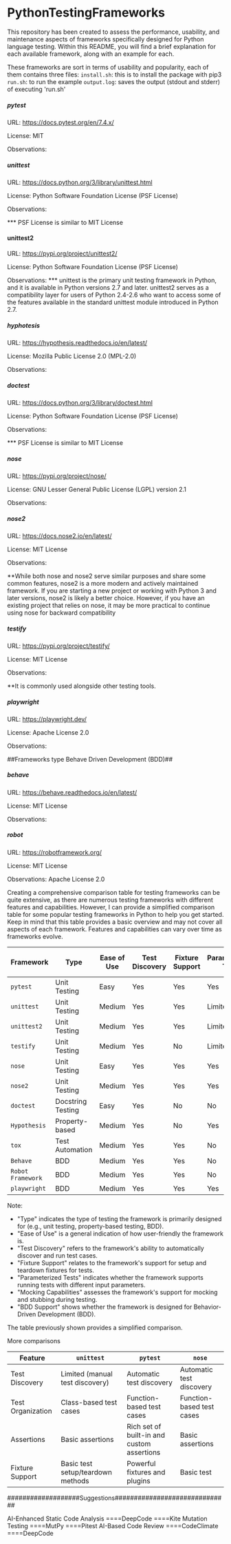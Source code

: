 # PythonTestingFrameworks
This repository has been created to assess the performance, usability, and maintenance aspects of frameworks specifically designed for Python language testing.
Within this README, you will find a brief explanation for each available framework, along with an example for each.

These frameworks are sort in terms of usability and popularity, each of them contains three files:
`install.sh`: this is to install the package with pip3
`run.sh`: to run the example
`output.log`: saves the output (stdout and stderr) of executing 'run.sh'

##### pytest #####
URL: https://docs.pytest.org/en/7.4.x/

License: MIT

Observations:

##### unittest #####
URL: https://docs.python.org/3/library/unittest.html

License: Python Software Foundation License (PSF License)

Observations:

*** PSF License is similar to MIT License

#### unittest2 ####
URL: https://pypi.org/project/unittest2/

License: Python Software Foundation License (PSF License)


Observations:
*** unittest is the primary unit testing framework in Python, and it is available in Python versions 2.7 and later. unittest2 serves as a compatibility layer for users of Python 2.4-2.6 who want to access some of the features available in the standard unittest module introduced in Python 2.7.

##### hyphotesis #####
URL: https://hypothesis.readthedocs.io/en/latest/

License: Mozilla Public License 2.0 (MPL-2.0)

Observations:

##### doctest #####
URL: https://docs.python.org/3/library/doctest.html

License: Python Software Foundation License (PSF License)

Observations: 

*** PSF License is similar to MIT License

##### nose #####
URL: https://pypi.org/project/nose/

License: GNU Lesser General Public License (LGPL) version 2.1

Observations:

##### nose2 #####
URL: https://docs.nose2.io/en/latest/

License: MIT License

Observations:

**While both nose and nose2 serve similar purposes and share some common features, nose2 is a more modern and actively maintained framework. If you are starting a new project or working with Python 3 and later versions, nose2 is likely a better choice. However, if you have an existing project that relies on nose, it may be more practical to continue using nose for backward compatibility

##### testify #####
URL: https://pypi.org/project/testify/

License: MIT License

Observations:

**It is commonly used alongside other testing tools.

##### playwright #####
URL: https://playwright.dev/

License: Apache License 2.0

Observations:


##Frameworks type Behave Driven Development (BDD)##

##### behave #####
URL: https://behave.readthedocs.io/en/latest/

License: MIT License

Observations:

##### robot #####
URL: https://robotframework.org/

License: MIT License

Observations: Apache License 2.0


Creating a comprehensive comparison table for testing frameworks can be quite extensive, as there are numerous testing frameworks with different features and capabilities. However, I can provide a simplified comparison table for some popular testing frameworks in Python to help you get started. Keep in mind that this table provides a basic overview and may not cover all aspects of each framework. Features and capabilities can vary over time as frameworks evolve.

| Framework           | Type              | Ease of Use      | Test Discovery | Fixture Support | Parameterized Tests | Mocking Capabilities |  Date first version |
|---------------------|-------------------|------------------|-----------------|-----------------|----------------------|-----------------------|-----------------------|
| `pytest`            | Unit Testing      | Easy             | Yes             | Yes             | Yes                  | Yes                   |
| `unittest`          | Unit Testing      | Medium           | Yes             | Yes             | Limited              | Limited               | 
| `unittest2`         | Unit Testing      | Medium           | Yes             | Yes             | Limited              | Limited               | 
| `testify`           | Unit Testing      | Medium           | Yes             | No              | Limited              | Limited               | 
| `nose`              | Unit Testing      | Easy             | Yes             | Yes             | Yes                  | Limited               |
| `nose2`             | Unit Testing      | Medium           | Yes             | Yes             | Yes                  | Limited               |
| `doctest`           | Docstring Testing | Easy             | Yes             | No              | No                   | Limited               |
| `Hypothesis`        | Property-based    | Medium           | Yes             | No              | Yes                  | No                    |
| `tox`               | Test Automation   | Medium           | Yes             | Yes             | No                   | No                    |
| `Behave`            | BDD               | Medium           | Yes             | Yes             | No                   | No                    |
| `Robot Framework`   | BDD               | Medium           | Yes             | Yes             | No                   | No                    |
| `playwright`        | BDD               | Medium           | Yes             | Yes             | Yes                  | Yes                   |


Note:
- "Type" indicates the type of testing the framework is primarily designed for (e.g., unit testing, property-based testing, BDD).
- "Ease of Use" is a general indication of how user-friendly the framework is.
- "Test Discovery" refers to the framework's ability to automatically discover and run test cases.
- "Fixture Support" relates to the framework's support for setup and teardown fixtures for tests.
- "Parameterized Tests" indicates whether the framework supports running tests with different input parameters.
- "Mocking Capabilities" assesses the framework's support for mocking and stubbing during testing.
- "BDD Support" shows whether the framework is designed for Behavior-Driven Development (BDD).

The table previously shown provides a simplified comparison. 

More comparisons

| Feature                               | `unittest`                 | `pytest`                    | `nose`                     |
|---------------------------------------|-----------------------------|-----------------------------|-----------------------------|
| Test Discovery                        | Limited (manual test discovery) | Automatic test discovery   | Automatic test discovery   |
| Test Organization                     | Class-based test cases       | Function-based test cases  | Function-based test cases  |
| Assertions                            | Basic assertions             | Rich set of built-in and custom assertions | Basic assertions             |
| Fixture Support                       | Basic test setup/teardown methods | Powerful fixtures and plugins | Basic test


###################Suggestions##############################

AI-Enhanced Static Code Analysis
====DeepCode
====Kite
Mutation Testing 
====MutPy
====Pitest
AI-Based Code Review
====CodeClimate
====DeepCode


